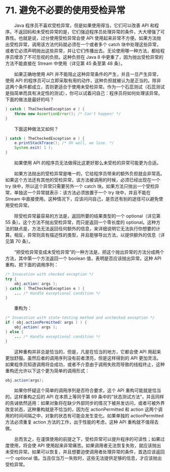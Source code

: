 # 71. 避免不必要的使用受检异常

　　Java 程序员不喜欢受检异常，但是如果使用得当，它们可以改善 API 和程序。不返回码和未受检异常的是，它们强迫程序员处理异常的条件，大大增强了可靠性。也就是说，过分使用受检异常会使 API 使用起来非常不方便。如果方法抛出受检异常，调用该方法代码就必须在一个或者多个 catch 块中处理这些异常，或者它必须声明抛出这些异常，并让它们传播出去。无论使用哪一种方法，都给程序员增添了不可忽视的负担。这种负担在 Java 8 中更重了，因为抛出受检异常的方法不能直接在 Stream 中使用（详见第 45 条至第 48 条）。

　　如果正确地使用 API 并不能阻止这种异常条件的产生，并且一旦产生异常，使用 API 的程序员可以立即采取有用的动作，这种负担就被认为是正当的。除非这两个条件都成立，否则更适合于使用未受检异常。作为一个石蕊测试（石蕊测试是指简单而具有决定性的测试），你可以试着问自己：程序员将如何处理该异常。下面的做法是最好的吗？

```java
} catch ( TheCheckedException e ) {
	throw new AssertionError(); /* Can't happen! */
}
```

　　下面这种做法又如何？

```java
} catch ( TheCheckedException e ) {
	e.printStackTrace(); /* Oh well, we lose. */
	System.exit( 1 );
}
```

　　如果使用 API 的程序员无法做得比这更好那么未受检的异常可能更为合适。

　　如果方法抛出的受检异常是唯一的，它给程序员带来的额外负担就会非常高。如果这个方法还有其他的受检异常，该方法被调用的时候，必须已经出现在一个 try 块中，所以这个异常只需要另外一个 catch 块。如果方法只抛出一个受检异常，单独这一个异常就表示：该方法必须放置于一个 try 块中，并且不能在 Stream 中直接使用。这种情况下，应该问问自己，是否还有别的途径可以避免使用受检异常。

　　除受检异常最容易的方法是，返回所要的结果类型的一个 optional（详见第 55 条）。这个方法不抛出受检异常，而只是返回一个零长度的 optional。这种方法的缺点是，方法无法返回任何额外的信息，来详细说明它无法执行你想要的计算。相反，异常则具有描述性的类型，并且能够导出方法，以提供额外的信息（详见第 70 条）。

　　“把受检异常变成未受检异常”的一种方法是，把这个抛出异常的方法分成两个方法，其中第一个方法返回一个 boolean 值，表明是否应该抛出异常。这种 API 重构，把下面的调用序列：

```java
/* Invocation with checked exception */
try {
	obj.action( args );
} catch ( TheCheckedException e ) {
	... /* Handle exceptional condition */
}
```

　　重构为：

```java
/* Invocation with state-testing method and unchecked exception */
if ( obj.actionPermitted( args ) ) {
	obj.action( args );
} else {
	... /* Handle exceptional condition */
}
```

　　这种重构并非总是恰当的，但是，凡是在恰当的地方，它都会使 API 用起来更加舒服。虽然后者的调用序列没有前者漂亮，但是这样得到的 API 更加灵活。如果程序员知道调用将会成功，或者不介意由于调用失败而导致的线程终止，这种重构还允许以下这个更为简单的调用形式：

```java
obj.action(args);
```

　　如果你怀疑这个简单的调用序列是否符合要求，这个 API 重构可能就是恰当的。这样重构之后的 API 在本质上等同于第 69 条中的“状态测试方法”，并且同样的告诫依然适用：如果对象将在缺少外部同步的情况下被并发访问，或者可被外界改变状态，这种重构就是不恰当的，因为在 actionPermitted 和 action 这两个调用的时间间隔之中，对象的状态有可能会发生变化。如果单独的 actionPermitted 方法必须重复 action 方法的工作，出于性能的考虑，这种 API 重构就不值得去做。

　　总而言之，在谨慎使用的前提之下，受检异常可以提升程序的可读性；如果过度使用，将会使 API 使用起来非常痛苦。如果调用者无法恢复失败，就应该抛出未受检异常。如果可以恢复，并且想要迫使调用者处理异常的条件，首选应该返回一个 optional 值。当且仅当万一失败时，这些无法提供足够的信息，才应该抛出受检异常。